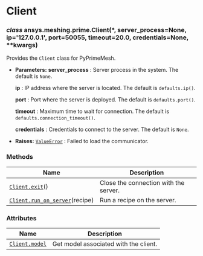 <!-- vale off -->

# Client

<a id="ansys.meshing.prime.Client"></a>

### *class* ansys.meshing.prime.Client(\*, server_process=None, ip='127.0.0.1', port=50055, timeout=20.0, credentials=None, \*\*kwargs)

Provides the `Client` class for PyPrimeMesh.

* **Parameters:**
  **server_process**
  : Server process in the system. The default is `None`.

  **ip**
  : IP address where the server is located. The default is `defaults.ip()`.

  **port**
  : Port where the server is deployed. The default is `defaults.port()`.

  **timeout**
  : Maximum time to wait for connection. The default is `defaults.connection_timeout()`.

  **credentials**
  : Credentials to connect to the server. The default is `None`.
* **Raises:**
  [`ValueError`](https://docs.python.org/3.11/library/exceptions.html#ValueError)
  : Failed to load the communicator.

<!-- !! processed by numpydoc !! -->

### Methods

| Name | Description |
|------------------------------------------------------------------------------------------------------------------------|-----------------------------------------|
| [`Client.exit`](ansys.meshing.prime.Client.exit.md#ansys.meshing.prime.Client.exit)()                                  | Close the connection with the server.   |
| [`Client.run_on_server`](ansys.meshing.prime.Client.run_on_server.md#ansys.meshing.prime.Client.run_on_server)(recipe) | Run a recipe on the server.             |

### Attributes

| Name | Description |
|------------------------------------------------------------------------------------------|-----------------------------------------|
| [`Client.model`](ansys.meshing.prime.Client.model.md#ansys.meshing.prime.Client.model)   | Get model associated with the client.   |
<!-- vale on -->